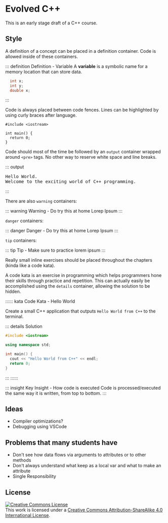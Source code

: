 # Evolved C++

This is an early stage draft of a C++ course.

## Style

A definition of a concept can be placed in a definition container. Code is allowed inside of these containers.

::: definition Definition - Variable
A **variable** is a symbolic name for a memory location that can store data.

```cpp
  int x;
  int y;
  double x;
```

:::

Code is always placed between code fences. Lines can be highlighted by using curly braces after language.

```cpp{1,3-5}
#include <iostream>

int main() {
  return 0;
}
```

Code should most of the time be followed by an `output` container wrapped around `<pre>` tags. No other way to reserve white space and line breaks.

::: output
<pre>
Hello World.
Welcome to the exciting world of C++ programming.
</pre>
:::

There are also `warning` containers:

::: warning Warning - Do try this at home
Lorep Ipsum
:::

`danger` containers:

::: danger Danger - Do try this at home
Lorep Ipsum
:::

`tip` containers:

::: tip Tip - Make sure to practice
lorem ipsum
:::

Really small inline exercises should be placed throughout the chapters (kinda like a code kata).

A code kata is an exercise in programming which helps programmers hone their skills through practice and repetition. This can actually easily be accomplished using the `details` container, allowing the solution to be hidden.

:::::: kata Code Kata - Hello World

Create a small C++ application that outputs `Hello World from C++` to the terminal.

::: details Solution

```cpp
#include <iostream>

using namespace std;

int main() {
  cout << "Hello World from C++" << endl;
  return 0;
}
```

:::
::::::

::: insight Key Insight - How code is executed
Code is processed/executed the same way it is written, from top to bottom.
:::

## Ideas

- Compiler optimizations?
- Debugging using VSCode

## Problems that many students have

- Don't see how data flows via arguments to attributes or to other methods
- Don't always understand what keep as a local var and what to make an attribute
- Single Responsibility

## License

<a rel="license" href="http://creativecommons.org/licenses/by-sa/4.0/"><img alt="Creative Commons License" style="border-width:0" src="https://i.creativecommons.org/l/by-sa/4.0/88x31.png" /></a><br />This work is licensed under a <a rel="license" href="http://creativecommons.org/licenses/by-sa/4.0/">Creative Commons Attribution-ShareAlike 4.0 International License</a>.
